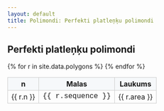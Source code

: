 ```yaml
---
layout: default
title: Polimondi: Perfekti platleņķu polimondi
---
```


## Perfekti platleņķu polimondi



<table class="csv-table">
  <thead>
    <tr>
      <th>n</th>
      <th>Malas</th>
      <th>Laukums</th>
    </tr>
  </thead>
  <tbody>
    {% for r in site.data.polygons %}
    <tr>
      <td>{{ r.n }}</td>
      <td class="mono">{{ r.sequence }}</td>
      <td>{{ r.area }}</td>
    </tr>
    {% endfor %}
  </tbody>
</table>

<style>
.csv-table { border-collapse: collapse; width: 100%; }
.csv-table th, .csv-table td { border: 1px solid #ccc; padding: 4px 8px; vertical-align: top; }
.csv-table thead th { background: #f6f8fa; }
.mono { font-family: ui-monospace, SFMono-Regular, Menlo, Monaco, Consolas, "Liberation Mono", "Courier New", monospace; }
</style>
